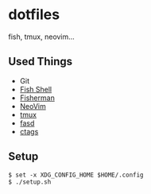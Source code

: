 # dotfiles

fish, tmux, neovim...

## Used Things

* Git
* [Fish Shell](https://github.com/fish-shell/fish-shell)
* [Fisherman](https://github.com/fisherman/fisherman)
* [NeoVim](https://github.com/neovim/neovim)
* [tmux](https://github.com/tmux/tmux)
* [fasd](https://github.com/clvv/fasd)
* [ctags](https://github.com/universal-ctags/ctags)

## Setup

```
$ set -x XDG_CONFIG_HOME $HOME/.config
$ ./setup.sh
```

